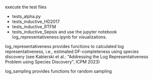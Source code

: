 execute the test files
- tests_alpha.py
- tests_inductive_HD2017
- tests_inductive_RTFM
- tests_inductive_Sepsis
and use the jupyter notebook log_representativeness.ipynb for visualizations.

log_representativeness provides functions to calculated log representativeness, i.e.,
estimated DF-completeness using species discovery
(see Kabierski et al.: "Addressing the Log Representativeness Problem using Species Discovery", ICPM 2023)

log_sampling provides functions for random sampling